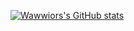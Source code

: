[![Wawwiors's GitHub stats](https://github-readme-stats.vercel.app/api?username=wawwior)](https://github.com/anuraghazra/github-readme-stats)
